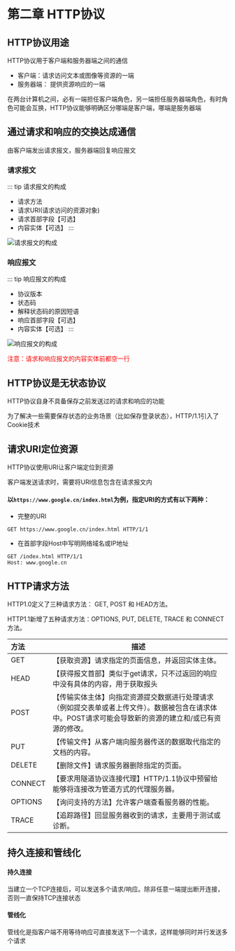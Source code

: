 # 第二章 HTTP协议

## HTTP协议用途

HTTP协议用于客户端和服务器端之间的通信

* 客户端：请求访问文本或图像等资源的一端
* 服务器端： 提供资源响应的一端

在两台计算机之间，必有一端担任客户端角色，另一端担任服务器端角色，有时角色可能会互换，HTTP协议能够明确区分哪端是客户端，哪端是服务器端

## 通过请求和响应的交换达成通信

由客户端发出请求报文，服务器端回复响应报文

### 请求报文

::: tip 请求报文的构成
  * 请求方法
  * 请求URI(请求访问的资源对象)
  * 请求首部字段【可选】
  * 内容实体【可选】
:::

![请求报文的构成](https://raw.githubusercontent.com/MY729/frontend_learn/gh-pages/img/%E7%BD%91%E7%BB%9C/%E5%9B%BE%E8%A7%A3HTTP/http2-1.jpg)


### 响应报文

::: tip 响应报文的构成
  * 协议版本
  * 状态码
  * 解释状态码的原因短语
  * 响应首部字段【可选】
  * 内容实体【可选】
:::

![响应报文的构成](https://raw.githubusercontent.com/MY729/frontend_learn/gh-pages/img/%E7%BD%91%E7%BB%9C/%E5%9B%BE%E8%A7%A3HTTP/http2-2.jpg)

<font style="color: #f00">注意：请求和响应报文的内容实体前都空一行</font>

## HTTP协议是无状态协议

HTTP协议自身不具备保存之前发送过的请求和响应的功能

为了解决一些需要保存状态的业务场景（比如保存登录状态），HTTP/1.1引入了Cookie技术

## 请求URI定位资源

HTTP协议使用URI让客户端定位到资源

客户端发送请求时，需要将URI信息包含在请求报文内

#### 以`https://www.google.cn/index.html`为例，指定URI的方式有以下两种：
* 完整的URI
```
GET https://www.google.cn/index.html HTTP/1/1
```

* 在首部字段Host中写明网络域名或IP地址
```
GET /index.html HTTP/1/1
Host: www.google.cn
```

## HTTP请求方法

HTTP1.0定义了三种请求方法： GET, POST 和 HEAD方法。

HTTP1.1新增了五种请求方法：OPTIONS, PUT, DELETE, TRACE 和 CONNECT 方法。

|	方法	| 描述|
| :----- | ----- |
|	GET |	【获取资源】请求指定的页面信息，并返回实体主体。
|	HEAD|	【获得报文首部】类似于get请求，只不过返回的响应中没有具体的内容，用于获取报头
|	POST|	【传输实体主体】向指定资源提交数据进行处理请求（例如提交表单或者上传文件）。数据被包含在请求体中。POST请求可能会导致新的资源的建立和/或已有资源的修改。
|	PUT	| 【传输文件】从客户端向服务器传送的数据取代指定的文档的内容。
|	DELETE|	【删除文件】请求服务器删除指定的页面。
|	CONNECT	| 【要求用隧道协议连接代理】HTTP/1.1协议中预留给能够将连接改为管道方式的代理服务器。
|	OPTIONS|	【询问支持的方法】允许客户端查看服务器的性能。
|	TRACE	| 【追踪路径】回显服务器收到的请求，主要用于测试或诊断。

## 持久连接和管线化

#### 持久连接
当建立一个TCP连接后，可以发送多个请求/响应。除非任意一端提出断开连接，否则一直保持TCP连接状态

#### 管线化
管线化是指客户端不用等待响应可直接发送下一个请求，这样能够同时并行发送多个请求



